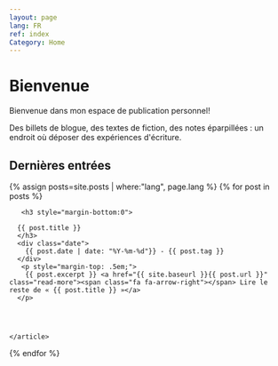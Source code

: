 ```yaml
---
layout: page
lang: FR
ref: index
Category: Home
---
```


<h1>Bienvenue</h1>


  Bienvenue dans mon espace de publication personnel!
  
  Des billets de blogue, des textes de fiction, des notes éparpillées : un endroit où déposer des expériences d'écriture. 

<div class="posts">
  
  <h2>Dernières entrées</h2>
   {% assign posts=site.posts | where:"lang", page.lang %}
  {% for post in posts %}
    <article class="post">

       <h3 style="margin-bottom:0">
   
      {{ post.title }}
      </h3>
      <div class="date">
        {{ post.date | date: "%Y-%m-%d"}} - {{ post.tag }}
      </div>
       <p style="margin-top: .5em;">
        {{ post.excerpt }} <a href="{{ site.baseurl }}{{ post.url }}" class="read-more"><span class="fa fa-arrow-right"></span> Lire le reste de « {{ post.title }} »</a>
      </p>


  

    </article>
  {% endfor %}
</div>

